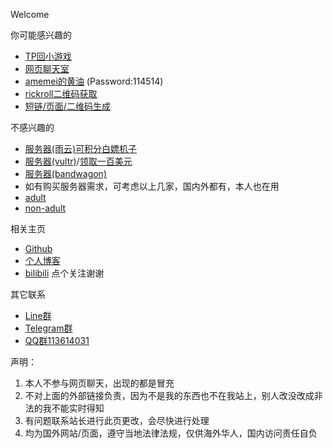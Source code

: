 Welcome

你可能感兴趣的
*   [TP回小游戏](https://xingye.me/game/new/index.php)
*   [网页聊天室](https://arcxingye.github.io/utu.html?url=https://chat.getloli.com/room/@xingye)
*   [amemei的黄油](https://amemei.github.io/utu.html?url=https://5e.fit/amemei) (Password:114514)
*   [rickroll二维码获取](https://arcxingye.github.io/rr/qrcode)
*   [短链/页面/二维码生成](https://5e.fit/)

不感兴趣的
*   [服务器(雨云)可积分白嫖机子](https://www.rainyun.com/?ref=MTM3MTQ=)
*   [服务器(vultr)](https://www.vultr.com/?ref=9281803)/[领取一百美元](https://www.vultr.com/?ref=9281825-8H)
*   [服务器(bandwagon)](https://bandwagonhost.com/aff.php?aff=69393)
*   如有购买服务器需求，可考虑以上几家，国内外都有，本人也在用
*   [adult](https://bonepa.com/9285d94ecb/7b15e6e39b/?placementName=default)
*   [non-adult](https://qoaaa.com/11de4be8d1/624bff92cd/?placementName=default)

相关主页
*   [Github](https://github.com/arcxingye)
*   [个人博客](https://xingye.me/)
*   [bilibili](https://space.bilibili.com/3853579) 点个关注谢谢

其它联系
*   [Line群](https://line.me/R/ti/g/4aiPvAqIm3)
*   [Telegram群](https://t.me/+tCqug8nQlXthZTZl)
*   [QQ群113614031](https://qm.qq.com/cgi-bin/qm/qr?k=z5Hw-vaNfswJtySBhw9xiyUEf0w9b094&jump_from=webapi&authKey=yGWmBqnDhtckiEdRMWZnK5yRWUhLVz9nzGhGvlHafHqHpgm8watSJQUBN7CjqSKu)

声明：
1. 本人不参与网页聊天，出现的都是冒充
2. 不对上面的外部链接负责，因为不是我的东西也不在我站上，别人改没改成非法的我不能实时得知
3. 有问题联系站长进行此页更改，会尽快进行处理
4. 均为国外网站/页面，遵守当地法律法规，仅供海外华人，国内访问责任自负


<script async src="https://www.googletagmanager.com/gtag/js?id=UA-190316399-3"></script>
<script>
  window.dataLayer = window.dataLayer || [];
  function gtag(){dataLayer.push(arguments);}
  gtag('js', new Date());
  gtag('config', 'UA-190316399-3');
</script>
